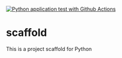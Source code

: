 [![Python application test with Github Actions](https://github.com/jahernandezr1/scaffold/actions/workflows/main.yml/badge.svg)](https://github.com/jahernandezr1/scaffold/actions/workflows/main.yml)

# scaffold
This is a project scaffold for Python
